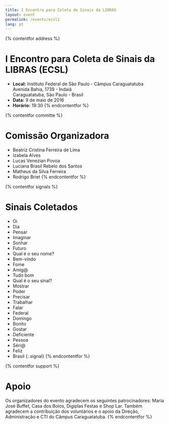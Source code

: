 ```yaml
---
title: I Encontro para Coleta de Sinais da LIBRAS
layout: event
permalink: /events/ecsl1
lang: pt
---
```

{% contentfor address %}
# I Encontro para Coleta de Sinais da LIBRAS (ECSL)
  - **Local:** Instituto Federal de São Paulo - Câmpus Caraguatatuba  
  Avenida Bahia, 1739 - Indaiá  
  Caraguatatuba, São Paulo - Brasil
  - **Data:** 9 de maio de 2016
  - **Horário:** 19:30
{% endcontentfor %}

{% contentfor committe %}
# Comissão Organizadora
  - Beatriz Cristina Ferreira de Lima
  - Izabela Alves
  - Lucas Venezian Povoa
  - Luciana Brasil Rebelo dos Santos
  - Matheus da Silva Ferreira
  - Rodrigo Briet
{% endcontentfor %}

{% contentfor signals %}
# Sinais Coletados
  - Oi
  - Dia
  - Pensar
  - Imaginar
  - Sonhar
  - Futuro
  - Qual é o seu nome?
  - Bem-vindo
  - Fome
  - Amig@
  - Tudo bom
  - Qual é o seu sinal?
  - Mostrar
  - Poder
  - Precisar
  - Trabalhar
  - Falar
  - Federal
  - Domingo
  - Bonito
  - Gostar
  - Deficiente
  - Pessoa
  - Séri@
  - Feliz
  - Brasil
{:.signal}
{% endcontentfor %}

{% contentfor support %}
# Apoio
Os organizadores do evento agradecem os seguintes patrocinadores: Maria José Buffet,
Casa dos Bolos, Digiplas Festas e Shop Lar. Também agradecem a contribuição dos
voluntários e o apoio da Direção, Administração e CTI do Câmpus Caraguatatuba.
{% endcontentfor %}
